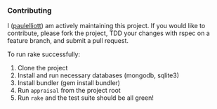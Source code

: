 ### Contributing

I ([paulelliott](http://github.com/paulelliott)) am actively maintaining this
project. If you would like to contribute, please fork the project, TDD your
changes with rspec on a feature branch, and submit a pull request.

To run rake successfully:

1. Clone the project
2. Install and run necessary databases (mongodb, sqlite3)
3. Install bundler (gem install bundler)
4. Run `appraisal` from the project root
5. Run `rake` and the test suite should be all green!
